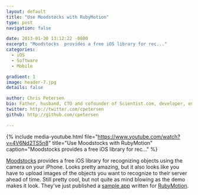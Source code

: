```yaml
---
layout: default
title: "Use Moodstocks with RubyMotion"
type: post
navigation: false

date: 2013-01-30 13:12:22 -0800
excerpt: "Moodstocks  provides a free iOS library for rec..."
categories:
  - iOS
  - Software
  - Mobile

gradient: 1
image: header-7.jpg
details: false

author: Chris Petersen
bio: Father, husband, CTO and cofounder of Scientist.com, developer, entrepreneur and technologist.
twitter: http://twitter.com/cpetersen
github: http://github.com/cpetersen

---
```


{% include media-youtube.html file="https://www.youtube.com/watch?v=4V6Nd2TS5n8" title="Use Moodstocks with RubyMotion" caption="Moodstocks  provides a free iOS library for rec..." %}

 [Moodstocks](http://www.moodstocks.com)  provides a free iOS library for recognizing objects using the camera on your iPhone. Looks pretty amazing, but it also looks like you have to upload images of the objects you want to recognize to their server ahead of time. Still pretty cool, but not quite as mind blowing as the demo makes it look. They've just published a  [sample app](https://github.com/Moodstocks/moodstocks-rubymotion-demo-app)  written for  [RubyMotion](http://rubymotion.com). 

 
